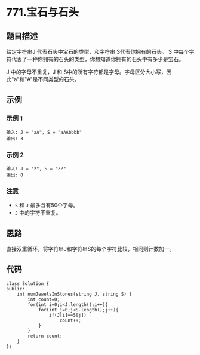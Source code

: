 # 771.宝石与石头

## 题目描述

 给定字符串J 代表石头中宝石的类型，和字符串 S代表你拥有的石头。 S 中每个字符代表了一种你拥有的石头的类型，你想知道你拥有的石头中有多少是宝石。

J 中的字母不重复，J 和 S中的所有字符都是字母。字母区分大小写，因此"a"和"A"是不同类型的石头。

## 示例

### 示例 1

```
输入: J = "aA", S = "aAAbbbb"
输出: 3
```

### 示例 2

```
输入: J = "z", S = "ZZ"
输出: 0
```

### 注意

- `S` 和 `J` 最多含有50个字母。
-  `J` 中的字符不重复。

## 思路

直接双重循环，将字符串J和字符串S的每个字符比较，相同则计数加一。

## 代码

```
class Solution {
public:
    int numJewelsInStones(string J, string S) {
        int count=0;
        for(int i=0;i<J.length();i++){
            for(int j=0;j<S.length();j++){
                if(J[i]==S[j])
                    count++;
            }
        }
        return count;
    }
};
```

